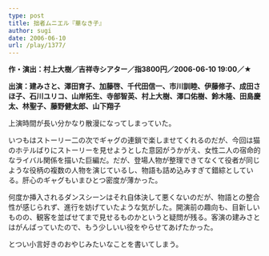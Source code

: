 ```yaml
---
type: post
title: 拙者ムニエル『華なき子』
author: sugi
date: 2006-06-10
url: /play/1377/
---
```

**作・演出：村上大樹／吉祥寺シアター／指3800円／2006-06-10 19:00／★**

**出演：建みさと、澤田育子、加藤啓、千代田信一、市川訓睦、伊藤修子、成田さほ子、石川ユリコ、山岸拓生、寺部智英、村上大樹、澤口佑樹、鈴木隆、田島慶太、林聖子、藤野健太郎、山下翔子**

上演時間が長い分かなり散漫になってしまっていた。

いつもはストーリー二の次でギャグの連鎖で楽しませてくれるのだが、今回は猫のホテルばりにストーリーを見せようとした意図がうかがえ、女性二人の宿命的なライバル関係を描いた巨編だ。だが、登場人物が整理できてなくて役者が同じような役柄の複数の人物を演じているし、物語も詰め込みすぎて錯綜としている。肝心のギャグもいまひとつ密度が薄かった。

何度か挿入されるダンスシーンはそれ自体決して悪くないのだが、物語との整合性が感じられず、進行を妨げていたような気がした。開演前の趣向も、目新しいものの、観客を並ばせてまで見せるものかというと疑問が残る。客演の建みさとはがんばっていたので、もう少しいい役をやらせてあげたかった。

とつい小言好きのおやじみたいなことを書いてしまう。

